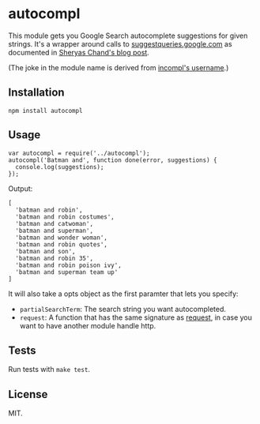 autocompl
==================

This module gets you Google Search autocomplete suggestions for given strings. It's a wrapper around calls to [suggestqueries.google.com](http://suggestqueries.google.com/complete/search?q=google%20autocomplete&client=toolbar) as documented in [Sheryas Chand's blog post](http://shreyaschand.com/blog/2013/01/03/google-autocomplete-api/).

(The joke in the module name is derived from [incompl's username](http://incompl.com/).)

Installation
------------

    npm install autocompl

Usage
-----

    var autocompl = require('../autocompl');
    autocompl('Batman and', function done(error, suggestions) {
      console.log(suggestions);
    });

Output:

    [ 
      'batman and robin',
      'batman and robin costumes',
      'batman and catwoman',
      'batman and superman',
      'batman and wonder woman',
      'batman and robin quotes',
      'batman and son',
      'batman and robin 35',
      'batman and robin poison ivy',
      'batman and superman team up'
    ]

It will also take a opts object as the first paramter that lets you specify:

- `partialSearchTerm`: The search string you want autocompleted.
- `request`: A function that has the same signature as [request](https://github.com/request/request), in case you want to have another module handle http.

Tests
-----

Run tests with `make test`.

License
-------

MIT.
